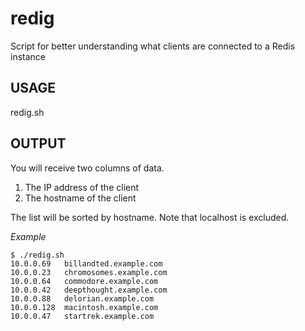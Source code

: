 redig
=====

Script for better understanding what clients are connected to a Redis instance

USAGE
-----

redig.sh

OUTPUT
------

You will receive two columns of data.

1. The IP address of the client
2. The hostname of the client

The list will be sorted by hostname. Note that localhost is excluded.

*Example*

    $ ./redig.sh
    10.0.0.69   billandted.example.com
    10.0.0.23   chromosomes.example.com
    10.0.0.64   commodore.example.com
    10.0.0.42   deepthought.example.com
    10.0.0.88   delorian.example.com
    10.0.0.128  macintosh.example.com
    10.0.0.47   startrek.example.com
